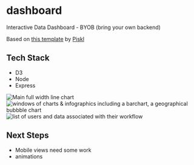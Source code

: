 # dashboard
Interactive Data Dashboard - BYOB (bring your own backend)

Based on [this template](https://sketchrepo.com/free-sketch/dark-dashboard-template-2-freebie/) by [Piskl](https://piksl.co/) 

## Tech Stack
- D3
- Node 
- Express

![Main full width line chart](https://res.cloudinary.com/dscjol9s7/image/upload/v1571689255/samples/data-views/Screen_Shot_2019-10-21_at_4.20.06_PM_xaxear.png)
![windows of charts & infographics including a barchart, a geographical bubbble chart](https://res.cloudinary.com/dscjol9s7/image/upload/v1571689255/samples/data-views/Screen_Shot_2019-10-21_at_4.20.06_PM_xaxear.png)
![list of users and data associated with their workflow](https://res.cloudinary.com/dscjol9s7/image/upload/v1571689255/samples/data-views/Screen_Shot_2019-10-21_at_4.20.18_PM_lv8cba.png)

## Next Steps 
- Mobile views need some work
- animations


